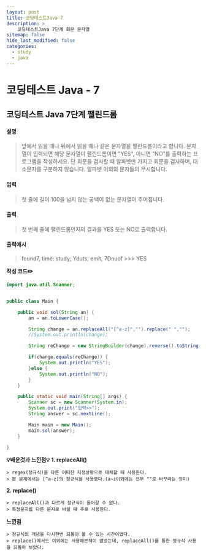 ```yaml
---
layout: post
title: 코딩테스트Java-7
description: >
    코딩테스트Java 7단계 회문 문자열
sitemap: false
hide_last_modified: false
categories:
  - study
  - java
---
```


# 코딩테스트 Java - 7

## 코딩테스트 Java 7단계 팰린드롬


#### 설명

> 앞에서 읽을 때나 뒤에서 읽을 때나 같은 문자열을 팰린드롬이라고 합니다.
문자열이 입력되면 해당 문자열이 팰린드롬이면 "YES", 아니면 “NO"를 출력하는 프로그램을 작성하세요.
단 회문을 검사할 때 알파벳만 가지고 회문을 검사하며, 대소문자를 구분하지 않습니다.
알파벳 이외의 문자들의 무시합니다.


#### 입력
> 첫 줄에 길이 100을 넘지 않는 공백이 없는 문자열이 주어집니다.

#### 출력
> 첫 번째 줄에 팰린드롬인지의 결과를 YES 또는 NO로 출력합니다.

#### 출력예시                
> found7, time: study; Yduts; emit, 7Dnuof     >>>   YES


**작성 코드✏️**
~~~java
import java.util.Scanner;


public class Main {

	public void sol(String an) {
		an = an.toLowerCase();

		String change = an.replaceAll("[^a-z]","").replace(" ","");
		//System.out.println(change);

		String reChange = new StringBuilder(change).reverse().toString();

		if(change.equals(reChange)) {
			System.out.println("YES");
		}else {
			System.out.println("NO");
		}
	}

	public static void main(String[] args) {
		Scanner sc = new Scanner(System.in);
		System.out.print("입력>>");
		String answer = sc.nextLine();

		Main main = new Main();
		main.sol(answer);
	}

}
~~~

**💡배운것과 느낀점💡**
**1. replaceAll()**
~~~
> regex(정규식)을 다른 어떠한 지정상황으로 대체할 때 사용한다.
> 본 문제에서는 [^a-z]의 정규식을 사용했다.(a~z이외에는 전부 ""로 바꾸라는 의미)
~~~
**2. replace()**
~~~
> replaceAll()과 다르게 정규식이 들어갈 수 없다.
> 특정문자를 다른 문자로 바꿀 때 주로 사용한다.
~~~

**느낀점**
~~~
> 정규식의 개념을 다시한번 되돌아 볼 수 있는 시간이였다.
> replace()메서드 이외에는 사용해본적이 없었는데, replaceAll()를 통한 정규식 사용을 되돌아 보았다.
~~~

